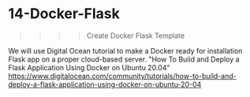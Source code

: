 # 14-Docker-Flask
>>>> Create Docker Flask Template

We will use Digital Ocean tutorial to make a Docker ready for installation Flask app on a proper cloud-based server.
"How To Build and Deploy a Flask Application Using Docker on Ubuntu 20.04"
https://www.digitalocean.com/community/tutorials/how-to-build-and-deploy-a-flask-application-using-docker-on-ubuntu-20-04


